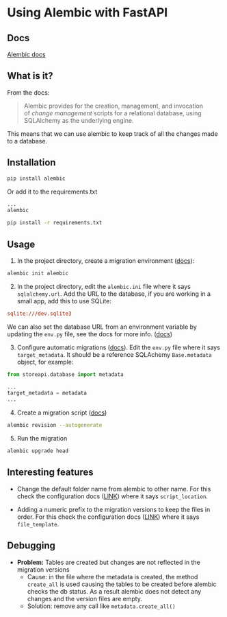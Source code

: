 # Using Alembic with FastAPI


## Docs

[Alembic docs](https://alembic.sqlalchemy.org/en/latest/index.html)


## What is it?

From the docs:

> Alembic provides for the creation, management, and invocation of _change management_ scripts for a relational database, using SQLAlchemy as the underlying engine.

This means that we can use alembic to keep track of all the changes made to a database. 


## Installation

```bash
pip install alembic
```

Or add it to the requirements.txt

```requirements.txt
...
alembic
```

```bash
pip install -r requirements.txt
```


## Usage

1. In the project directory, create a migration environment ([docs](https://alembic.sqlalchemy.org/en/latest/tutorial.html#creating-an-environment)):
```bash
alembic init alembic
```

2. In the project directory, edit the `alembic.ini` file where it says `sqlalchemy.url`. Add the URL to the database, if you are working in a small app, add this to use SQLite:

```ini
sqlite:///dev.sqlite3
```

We can also set the database URL from an environment variable by updating the `env.py` file, see the docs for more info. ([docs](https://alembic.sqlalchemy.org/en/latest/tutorial.html#editing-the-ini-file))

3. Configure automatic migrations ([docs](https://alembic.sqlalchemy.org/en/latest/autogenerate.html#auto-generating-migrations)). Edit the `env.py` file where it says `target_metadata`. It should be a reference SQLAchemy `Base.metadata` object, for example:

```python
from storeapi.database import metadata

...
target_metadata = metadata
...
```

4. Create a migration script ([docs](https://alembic.sqlalchemy.org/en/latest/tutorial.html#create-a-migration-script))
```bash
alembic revision --autogenerate
```

5. Run the migration 
```bash
alembic upgrade head
```


## Interesting features

- Change the default folder name from alembic to other name. For this check the configuration docs ([LINK](https://alembic.sqlalchemy.org/en/latest/tutorial.html#editing-the-ini-file)) where it says `script_location`.

- Adding a numeric prefix to the migration versions to keep the files in order. For this check the configuration docs ([LINK](https://alembic.sqlalchemy.org/en/latest/tutorial.html#editing-the-ini-file)) where it says `file_template`.


## Debugging

- **Problem:** Tables are created but changes are not reflected in the migration versions
	- Cause: in the file where the metadata is created, the method `create_all` is used causing the tables to be created before alembic checks the db status. As a result alembic does not detect any changes and the version files are empty. 
	- Solution: remove any call like `metadata.create_all()`